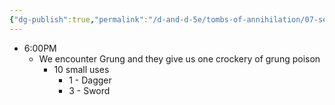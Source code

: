```yaml
---
{"dg-publish":true,"permalink":"/d-and-d-5e/tombs-of-annihilation/07-session-notes/session-09/y5-m3-d24/","noteIcon":"","created":"2025-09-10T21:29:42.324-05:00","updated":"2025-09-17T21:24:27.009-05:00"}
---
```



- 6:00PM
	- We encounter Grung and they give us one crockery of grung poison
		- 10 small uses
			- 1 - Dagger
			- 3 - Sword